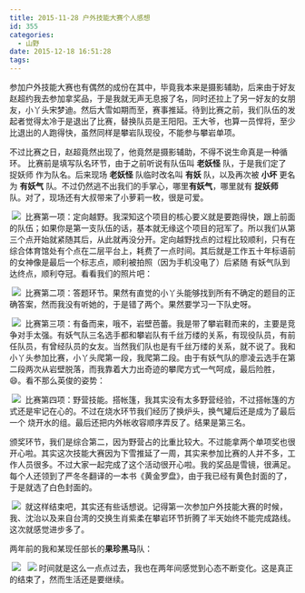 ```yaml
---
title: 2015-11-28 户外技能大赛个人感想
id: 355
categories:
  - 山野
date: 2015-12-18 16:51:28
tags:
---
```


参加户外技能大赛也有偶然的成份在其中，毕竟我本来是摄影辅助，后来由于好友赵超约我去参加拿奖品，于是我就无声无息报了名，同时还拉上了另一好友的女朋友，小丫头宋梦迪。然后大雪如期而至，赛事推延。待到比赛之前，我们队伍的发起者觉得太冷于是退出了比赛，替换队员是王阳阳。王大爷，也算一员悍将，至少比退出的人跑得快，虽然同样是攀岩队现役，不能参与攀岩单项。

不过比赛之日，赵超竟然出现了，他竟然是摄影辅助，不得不说生命真是一种循环。
比赛前是填写队名环节，由于之前听说有队伍叫 **老妖怪** 队，于是我们定了 捉妖师 作为队名。后来现场 **老妖怪** 队临时改名叫 **有妖** 队，以及再次被 **小坏** 更名为 **有妖气** 队。不过仍然逃不出我们的手掌心，哪里**有妖气**，哪里就有 **捉妖师** 队。对了，现场还有大叔带来了小萝莉一枚，很是可爱。

&nbsp;[![](http://www.formalscience.com/blog/wp-content/uploads/2015/12/img_0720.jpeg)](http://www.formalscience.com/blog/wp-content/uploads/2015/12/img_0720.jpeg)&nbsp;
比赛第一项：定向越野。我深知这个项目的核心要义就是要跑得快，跟上前面的队伍；如果你是第一支队伍的话，基本就无缘这个项目的冠军了。所以我们从第三个点开始就紧随其后，从此就再没分开。定向越野找点的过程比较顺利，只有在综合体育馆处有个点在二层平台上，耗费了一点时间。其后就是工作五十年标语前的女神像是最后一个标志点，顺利被拍照（因为手机没电了）后紧随 有妖气队到达终点，顺利夺冠。看看我们的照片吧：

&nbsp;[![](http://www.formalscience.com/blog/wp-content/uploads/2015/12/img_0721.jpeg)](http://www.formalscience.com/blog/wp-content/uploads/2015/12/img_0721.jpeg)&nbsp;
比赛第二项：答题环节。果然有直觉的小丫头能够找到所有不确定的题目的正确答案，然而我没有听她的，于是错了两个。果然要学习一下队史呀。

&nbsp;[![](http://www.formalscience.com/blog/wp-content/uploads/2015/12/img_0722.jpeg)](http://www.formalscience.com/blog/wp-content/uploads/2015/12/img_0722.jpeg)&nbsp;
比赛第三项：有备而来，哦不，岩壁芭蕾。我是带了攀岩鞋而来的，主要是竞争对手太强。有妖气队三名选手都和攀岩队有千丝万缕的关系，有现役队员，有前任队员，有曾经队员的女友。当然我们队也是有千丝万缕的关系，就不说了。我和小丫头参加比赛，小丫头爬第一段，我爬第二段。由于有妖气队的廖凌云选手在第二段两次从岩壁脱落，而我靠着大力出奇迹的攀爬方式一气呵成，最后险胜，😄。看不那么英俊的姿势：

&nbsp;[![](http://www.formalscience.com/blog/wp-content/uploads/2015/12/img_0723.jpeg)](http://www.formalscience.com/blog/wp-content/uploads/2015/12/img_0723.jpeg)&nbsp;
比赛第四项：野营技能。搭帐篷，我其实没有太多野营经验，不过搭帐篷的方式还是牢记在心的。不过在烧水环节我们经历了换炉头，换气罐后还是成为了最后一个 烧开水的组。最后还把内外帐收容顺序弄反了。结果是第三名。

颁奖环节，我们是综合第二，因为野营占的比重比较大。不过能拿两个单项奖也很开心啦。其实这次技能大赛因为下雪推延了一周，其实来参加比赛的人并不多，工作人员很多。不过大家一起完成了这个活动很开心啦。我的奖品是雪镜，很满足。每个人还领到了严冬冬翻译的一本书《黄金罗盘》，由于我已经有黄色封面的了，于是就选了白色封面的。

&nbsp;[![](http://www.formalscience.com/blog/wp-content/uploads/2015/12/img_0724.jpeg)](http://www.formalscience.com/blog/wp-content/uploads/2015/12/img_0724.jpeg)&nbsp;
就这样结束吧，其实还有些话想说。记得第一次参加户外技能大赛的时候，我、沈治以及来自台湾的交换生肖紫柔在攀岩环节折腾了半天始终不能完成路线。这次就感觉进步多了。

两年前的我和某现任部长的**果珍黑马**队：

&nbsp;[![](http://www.formalscience.com/blog/wp-content/uploads/2015/12/img_0725.jpeg)](http://www.formalscience.com/blog/wp-content/uploads/2015/12/img_0725.jpeg)&nbsp;&nbsp;
![](http://www.formalscience.com/blog/wp-content/uploads/2015/12/img_0726.jpeg)&nbsp;时间就是这么一点点过去，我也在两年间感觉到心态不断变化。这是真正的结束了，然而生活还是要继续。